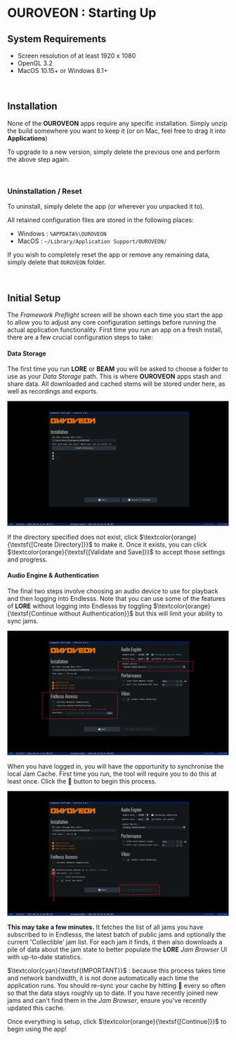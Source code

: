 # OUROVEON : Starting Up

## System Requirements

* Screen resolution of at least 1920 x 1080
* OpenGL 3.2
* MacOS 10.15+ or Windows 8.1+

<br>

## Installation

None of the **OUROVEON** apps require any specific installation. Simply unzip the build somewhere you want to keep it (or on Mac, feel free to drag it into **Applications**)

To upgrade to a new version, simply delete the previous one and perform the above step again.

<br>

### Uninstallation / Reset

To uninstall, simply delete the app (or wherever you unpacked it to).

All retained configuration files are stored in the following places:

* Windows : `%APPDATA%\OUROVEON`
* MacOS : `~/Library/Application Support/OUROVEON/`

If you wish to completely reset the app or remove any remaining data, simply delete that `OUROVEON` folder.

<br>

## Initial Setup

The *Framework Preflight* screen will be shown each time you start the app to allow you to adjust any core configuration settings before running the actual application functionality. First time you run an app on a fresh install, there are a few crucial configuration steps to take:

#### Data Storage 

The first time you run **LORE** or **BEAM** you will be asked to choose a folder to use as your *Data Storage* path. This is where **OUROVEON** apps stash and share data. All downloaded and cached stems will be stored under here, as well as recordings and exports.

![initial setup screen](/doc/lore-081/initial-setup.png)

If the directory specified does not exist, click $\textcolor{orange}{\textsf{[Create Directory]}}$ to make it. Once it exists, you can click $\textcolor{orange}{\textsf{[Validate and Save]}}$ to accept those settings and progress.

#### Audio Engine & Authentication

The final two steps involve choosing an audio device to use for playback and then logging into Endlesss. Note that you can use some of the features of **LORE** without logging into Endlesss by toggling $\textcolor{orange}{\textsf{Continue without Authentication}}$ but this will limit your ability to sync jams.

![initial login](/doc/lore-081/initial-setup-login.png)

When you have logged in, you will have the opportunity to synchronise the local Jam Cache. First time you run, the tool will require you to do this at least once. Click the 🔄 button to begin this process.

![jam cache sync](/doc/lore-081/initial-setup-sync.png)

**This may take a few minutes.** It fetches the list of all jams you have subscribed to in Endlesss, the latest batch of public jams and optionally the current 'Collectible' jam list. For each jam it finds, it then also downloads a pile of data about the jam state to better populate the **LORE** *Jam Browser* UI with up-to-date statistics.

$\textcolor{cyan}{\textsf{IMPORTANT}}$ : because this process takes time and network bandwidth, it is not done automatically each time the application runs. You should re-sync your cache by hitting 🔄 every so often so that the data stays roughly up to date. If you have recently joined new jams and can't find them in the *Jam Browser*, ensure you've recently updated this cache.

Once everything is setup, click $\textcolor{orange}{\textsf{[Continue]}}$ to begin using the app!
